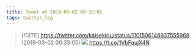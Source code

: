 ```yaml
---
title: Tweet at 2019-03-02 00:35:05
tags: twitter_log
---
```


> [!CITE] https://twitter.com/kaisekiriu/status/1101506148937555968 (2019-03-02 00:35:05)
> ![](https://twitter.com/kaisekiriu/status/1101506148937555968)
> https://t.co/1VbFqujX4N
